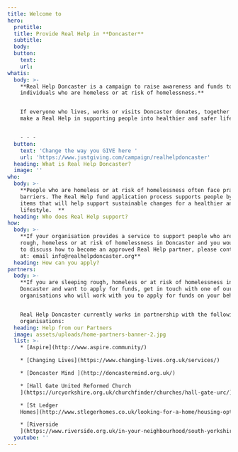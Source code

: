 ```yaml
---
title: Welcome to
hero:
  pretitle:
  title: Provide Real Help in **Doncaster**
  subtitle:
  body:
  button:
    text:
    url:
whatis:
  body: >-
    **Real Help Doncaster is a campaign to raise awareness and funds to support
    individuals who are homeless or at risk of homelessness.**


    If everyone who lives, works or visits Doncaster donates, together we can
    make a Real Help in supporting people into healthier and safer lifestyles.


    - - -
  button:
    text: 'Change the way you GIVE here '
    url: 'https://www.justgiving.com/campaign/realhelpdoncaster'
  heading: What is Real Help Doncaster?
  image: ''
who:
  body: >-
    **People who are homeless or at risk of homelessness often face practical
    barriers. The Real Help fund application process supports people by funding
    items that will help support sustainable changes for a healthier and safer
    lifestyle.  **
  heading: Who does Real Help support?
how:
  body: >-
    **If your organisation provides a service to support people who are sleeping
    rough, homeless or at risk of homelessness in Doncaster and you would like
    to discuss how to become an approved Real Help partner, please contact us
    at: email info@realhelpdoncaster.org**
  heading: How can you apply?
partners:
  body: >-
    **If you are sleeping rough, homeless or at risk of homelessness in
    Doncaster and want to apply for funds, get in touch with one of our partner
    organisations who will work with you to apply for funds on your behalf.**


    Real Help Doncaster currently works in partnership with the following
    organisations:
  heading: Help from our Partners
  image: assets/uploads/home-partners-banner-2.jpg
  list: >-
    * [Aspire](http://www.aspire.community/)

    * [Changing Lives](https://www.changing-lives.org.uk/services/)

    * [Doncaster Mind ](http://doncastermind.org.uk/)

    * [Hall Gate United Reformed Church
    ](https://urcyorkshire.org.uk/churchfinder/churches/hall-gate-urc/)

    * [St Ledger
    Homes](http://www.stlegerhomes.co.uk/looking-for-a-home/housing-options-and-homelessness/)

    * [Riverside
    ](https://www.riverside.org.uk/in-your-neighbourhood/south-yorkshire/care-and-support/doncaster-homeless-floating-support-service/)
  youtube: ''
---
```


